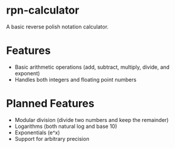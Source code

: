 # rpn-calculator
A basic reverse polish notation calculator.

# Features
* Basic arithmetic operations (add, subtract, multiply, divide, and exponent)
* Handles both integers and floating point numbers

# Planned Features
* Modular division (divide two numbers and keep the remainder)
* Logarithms (both natural log and base 10)
* Exponentials (e^x)
* Support for arbitrary precision
